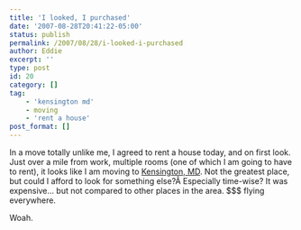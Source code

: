 ```yaml
---
title: 'I looked, I purchased'
date: '2007-08-28T20:41:22-05:00'
status: publish
permalink: /2007/08/28/i-looked-i-purchased
author: Eddie
excerpt: ''
type: post
id: 20
category: []
tag:
    - 'kensington md'
    - moving
    - 'rent a house'
post_format: []
---
```

In a move totally unlike me, I agreed to rent a house today, and on first look. Just over a mile from work, multiple rooms (one of which I am going to have to rent), it looks like I am moving to [Kensington, MD](http://maps.google.com/maps?f=q&hl=en&geocode=&q=10109+Crestwood+rd,+kensington+,+Md+20895&sll=37.0625,-95.677068&sspn=33.626896,67.236328&ie=UTF8&ll=39.021851,-77.093189&spn=0.008052,0.016415&z=16&om=1). Not the greatest place, but could I afford to look for something else?Â Especially time-wise? It was expensive… but not compared to other places in the area. $$$ flying everywhere.

Woah.
